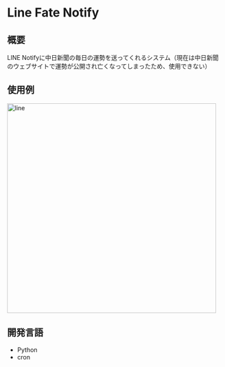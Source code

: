 # Line Fate Notify

## 概要
LINE Notifyに中日新聞の毎日の運勢を送ってくれるシステム（現在は中日新聞のウェブサイトで運勢が公開され亡くなってしまったため、使用できない）

## 使用例
<img width="487" alt="line" src="https://github.com/MORIHIKO-Mizuno/Line_fortune/assets/139557901/db2e83e8-323d-4af2-818d-87b8e14f34b1">

## 開発言語
* Python
* cron
